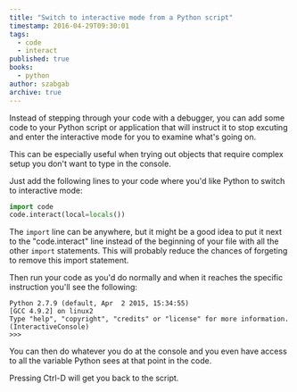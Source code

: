 ```yaml
---
title: "Switch to interactive mode from a Python script"
timestamp: 2016-04-29T09:30:01
tags:
  - code
  - interact
published: true
books:
  - python
author: szabgab
archive: true
---
```



Instead of stepping through your code with a debugger, you can add some code to your Python script or application
that will instruct it to stop excuting and enter the interactive mode for you to examine what's going on.

This can be especially useful when trying out objects that require complex setup you don't want to type in the
console.


Just add the following lines to your code where you'd like Python to switch to interactive mode:

```python
import code
code.interact(local=locals())
```

The `import` line can be anywhere, but it might be a good idea to put it next to the "code.interact" line
instead of the beginning of your file with all the other `import` statements. This will probably reduce
the chances of forgeting to remove this import statement.

Then run your code as you'd do normally and when it reaches the specific instruction you'll
see the following:

```
Python 2.7.9 (default, Apr  2 2015, 15:34:55)
[GCC 4.9.2] on linux2
Type "help", "copyright", "credits" or "license" for more information.
(InteractiveConsole)
>>>

```

You can then do whatever you do at the console and you even have access to all the variable
Python sees at that point in the code.

Pressing Ctrl-D will get you back to the script.

